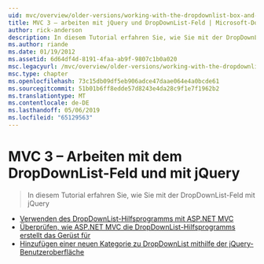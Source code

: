 ```yaml
---
uid: mvc/overview/older-versions/working-with-the-dropdownlist-box-and-jquery/index
title: MVC 3 – arbeiten mit jQuery und DropDownList-Feld | Microsoft-Dokumentation
author: rick-anderson
description: In diesem Tutorial erfahren Sie, wie Sie mit der DropDownList-Feld mit jQuery
ms.author: riande
ms.date: 01/19/2012
ms.assetid: 6d64df4d-8191-4faa-ab9f-9807c1b0a020
msc.legacyurl: /mvc/overview/older-versions/working-with-the-dropdownlist-box-and-jquery
msc.type: chapter
ms.openlocfilehash: 73c15db09df5eb906adce47daae064e4a0bcde61
ms.sourcegitcommit: 51b01b6ff8edde57d8243e4da28c9f1e7f1962b2
ms.translationtype: MT
ms.contentlocale: de-DE
ms.lasthandoff: 05/06/2019
ms.locfileid: "65129563"
---
```

# <a name="mvc-3---working-with-the-dropdownlist-box-and-jquery"></a>MVC 3 – Arbeiten mit dem DropDownList-Feld und mit jQuery

> In diesem Tutorial erfahren Sie, wie Sie mit der DropDownList-Feld mit jQuery

- [Verwenden des DropDownList-Hilfsprogramms mit ASP.NET MVC](using-the-dropdownlist-helper-with-aspnet-mvc.md)
- [Überprüfen, wie ASP.NET MVC die DropDownList-Hilfsprogramms erstellt das Gerüst für](examining-how-aspnet-mvc-scaffolds-the-dropdownlist-helper.md)
- [Hinzufügen einer neuen Kategorie zu DropDownList mithilfe der jQuery-Benutzeroberfläche](adding-a-new-category-to-the-dropdownlist-using-jquery-ui.md)
